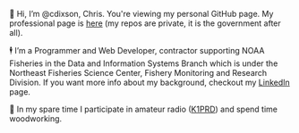 :wave: Hi, I’m @cdixson, Chris. You're viewing my personal GitHub page. My professional page is [here](https://github.com/cdixson1) (my repos are private, it is the government after all).

:business_suit_levitating: I’m a Programmer and Web Developer, contractor supporting NOAA Fisheries in the Data and Information Systems Branch which is under the Northeast Fisheries Science Center, Fishery Monitoring and Research Division. If you want more info about my background, checkout my [LinkedIn](https://www.linkedin.com/in/cdixson/) page.

:toolbox: In my spare time I participate in amateur radio ([K1PRD](https://www.qrz.com/db/K1PRD)) and spend time woodworking.

<!---
CDixson1/CDixson1 is a ✨ special ✨ repository because its `README.md` (this file) appears on your GitHub profile.
You can click the Preview link to take a look at your changes.
--->
